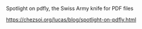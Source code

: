 Spotlight on pdfly, the Swiss Army knife for PDF files

https://chezsoi.org/lucas/blog/spotlight-on-pdfly.html